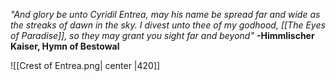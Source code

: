 *"And glory be unto Cyridil Entrea, may his name be spread far and wide as the streaks of dawn in the sky. I divest unto thee of my godhood, [[The Eyes of Paradise]], so they may grant you sight far and beyond"*
**-Himmlischer Kaiser, Hymn of Bestowal**

![[Crest of Entrea.png| center |420]]
